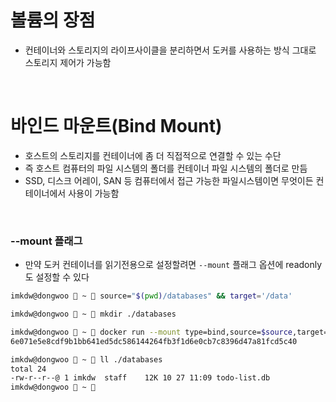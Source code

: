 # 볼륨의 장점

- 컨테이너와 스토리지의 라이프사이클을 분리하면서 도커를 사용하는 방식 그대로 스토리지 제어가 가능함

<br>

# 바인드 마운트(Bind Mount)

- 호스트의 스토리지를 컨테이너에 좀 더 직접적으로 연결할 수 있는 수단
- 즉 호스트 컴퓨터의 파일 시스템의 폴더를 컨테이너 파일 시스템의 폴더로 만듬
- SSD, 디스크 어레이, SAN 등 컴퓨터에서 접근 가능한 파일시스템이면 무엇이든 컨테이너에서 사용이 가능함

<br>

### --mount 플래그

- 만약 도커 컨테이너를 읽기전용으로 설정할려면 `--mount` 플래그 옵션에 readonly도 설정할 수 있다

```bash
imkdw@dongwoo  ~  source="$(pwd)/databases" && target='/data'

imkdw@dongwoo  ~  mkdir ./databases

imkdw@dongwoo  ~  docker run --mount type=bind,source=$source,target=$target -d -p 8013:80 diamol/ch06-todo-list
6e071e5e8cdf9b1bb641ed5dc586144264fb3f1d6e0cb7c8396d47a81fcd5c40

imkdw@dongwoo  ~  ll ./databases
total 24
-rw-r--r--@ 1 imkdw  staff    12K 10 27 11:09 todo-list.db
imkdw@dongwoo  ~ 
```
